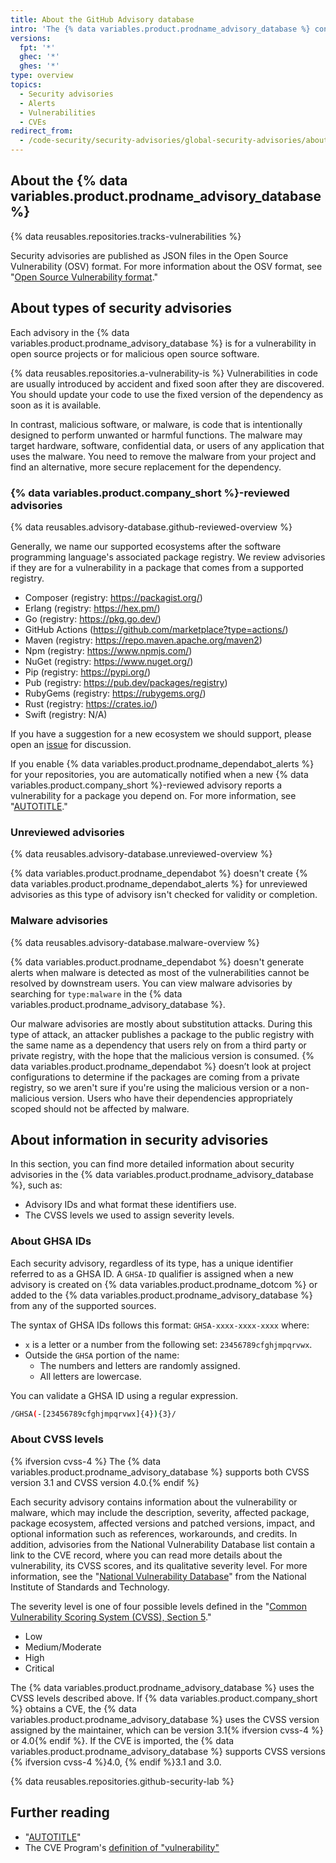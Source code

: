 ```yaml
---
title: About the GitHub Advisory database
intro: 'The {% data variables.product.prodname_advisory_database %} contains a list of known security vulnerabilities and malware, grouped in three categories: {% data variables.product.company_short %}-reviewed advisories, unreviewed advisories, and malware advisories.'
versions:
  fpt: '*'
  ghec: '*'
  ghes: '*'
type: overview
topics:
  - Security advisories
  - Alerts
  - Vulnerabilities
  - CVEs
redirect_from:
  - /code-security/security-advisories/global-security-advisories/about-the-github-advisory-database
---
```


## About the {% data variables.product.prodname_advisory_database %}

{% data reusables.repositories.tracks-vulnerabilities %}

Security advisories are published as JSON files in the Open Source Vulnerability (OSV) format. For more information about the OSV format, see "[Open Source Vulnerability format](https://ossf.github.io/osv-schema/)."

## About types of security advisories

Each advisory in the {% data variables.product.prodname_advisory_database %} is for a vulnerability in open source projects or for malicious open source software.

{% data reusables.repositories.a-vulnerability-is %} Vulnerabilities in code are usually introduced by accident and fixed soon after they are discovered. You should update your code to use the fixed version of the dependency as soon as it is available.

In contrast, malicious software, or malware, is code that is intentionally designed to perform unwanted or harmful functions. The malware may target hardware, software, confidential data, or users of any application that uses the malware. You need to remove the malware from your project and find an alternative, more secure replacement for the dependency.

### {% data variables.product.company_short %}-reviewed advisories

{% data reusables.advisory-database.github-reviewed-overview %}

Generally, we name our supported ecosystems after the software programming language's associated package registry. We review advisories if they are for a vulnerability in a package that comes from a supported registry.

* Composer (registry: https://packagist.org/)
* Erlang (registry: https://hex.pm/)
* Go (registry: https://pkg.go.dev/)
* GitHub Actions (https://github.com/marketplace?type=actions/)
* Maven (registry: https://repo.maven.apache.org/maven2)
* Npm (registry: https://www.npmjs.com/)
* NuGet (registry: https://www.nuget.org/)
* Pip (registry: https://pypi.org/)
* Pub (registry: https://pub.dev/packages/registry)
* RubyGems (registry: https://rubygems.org/)
* Rust (registry: https://crates.io/)
* Swift (registry: N/A)

If you have a suggestion for a new ecosystem we should support, please open an [issue](https://github.com/github/advisory-database/issues) for discussion.

If you enable {% data variables.product.prodname_dependabot_alerts %} for your repositories, you are automatically notified when a new {% data variables.product.company_short %}-reviewed advisory reports a vulnerability for a package you depend on. For more information, see "[AUTOTITLE](/code-security/dependabot/dependabot-alerts/about-dependabot-alerts)."

### Unreviewed advisories

{% data reusables.advisory-database.unreviewed-overview %}

{% data variables.product.prodname_dependabot %} doesn't create {% data variables.product.prodname_dependabot_alerts %} for unreviewed advisories as this type of advisory isn't checked for validity or completion.

### Malware advisories

{% data reusables.advisory-database.malware-overview %}

{% data variables.product.prodname_dependabot %} doesn't generate alerts when malware is detected as most of the vulnerabilities cannot be resolved by downstream users. You can view malware advisories by searching for `type:malware` in the {% data variables.product.prodname_advisory_database %}.

Our malware advisories are mostly about substitution attacks. During this type of attack, an attacker publishes a package to the public registry with the same name as a dependency that users rely on from a third party or private registry, with the hope that the malicious version is consumed. {% data variables.product.prodname_dependabot %} doesn’t look at project configurations to determine if the packages are coming from a private registry, so we aren't sure if you're using the malicious version or a non-malicious version. Users who have their dependencies appropriately scoped should not be affected by malware.

## About information in security advisories

In this section, you can find more detailed information about security advisories in the {% data variables.product.prodname_advisory_database %}, such as:
* Advisory IDs and what format these identifiers use.
* The CVSS levels we used to assign severity levels.

### About GHSA IDs

Each security advisory, regardless of its type, has a unique identifier referred to as a GHSA ID. A `GHSA-ID` qualifier is assigned when a new advisory is created on {% data variables.product.prodname_dotcom %} or added to the {% data variables.product.prodname_advisory_database %} from any of the supported sources.

The syntax of GHSA IDs follows this format: `GHSA-xxxx-xxxx-xxxx` where:

* `x` is a letter or a number from the following set: `23456789cfghjmpqrvwx`.
* Outside the `GHSA` portion of the name:
  * The numbers and letters are randomly assigned.
  * All letters are lowercase.

You can validate a GHSA ID using a regular expression.

```bash copy
/GHSA(-[23456789cfghjmpqrvwx]{4}){3}/
```

### About CVSS levels

{% ifversion cvss-4 %} The {% data variables.product.prodname_advisory_database %} supports both CVSS version 3.1 and CVSS version 4.0.{% endif %}

Each security advisory contains information about the vulnerability or malware, which may include the description, severity, affected package, package ecosystem, affected versions and patched versions, impact, and optional information such as references, workarounds, and credits. In addition, advisories from the National Vulnerability Database list contain a link to the CVE record, where you can read more details about the vulnerability, its CVSS scores, and its qualitative severity level. For more information, see the "[National Vulnerability Database](https://nvd.nist.gov/)" from the National Institute of Standards and Technology.

The severity level is one of four possible levels defined in the "[Common Vulnerability Scoring System (CVSS), Section 5](https://www.first.org/cvss/specification-document)."
* Low
* Medium/Moderate
* High
* Critical

The {% data variables.product.prodname_advisory_database %} uses the CVSS levels described above. If {% data variables.product.company_short %} obtains a CVE, the {% data variables.product.prodname_advisory_database %} uses the CVSS version assigned by the maintainer, which can be version 3.1{% ifversion cvss-4 %} or 4.0{% endif %}. If the CVE is imported, the {% data variables.product.prodname_advisory_database %} supports CVSS versions {% ifversion cvss-4 %}4.0, {% endif %}3.1 and 3.0.

{% data reusables.repositories.github-security-lab %}

## Further reading

* "[AUTOTITLE](/code-security/dependabot/dependabot-alerts/about-dependabot-alerts)"
* The CVE Program's [definition of "vulnerability"](https://www.cve.org/ResourcesSupport/Glossary#glossaryVulnerability)
